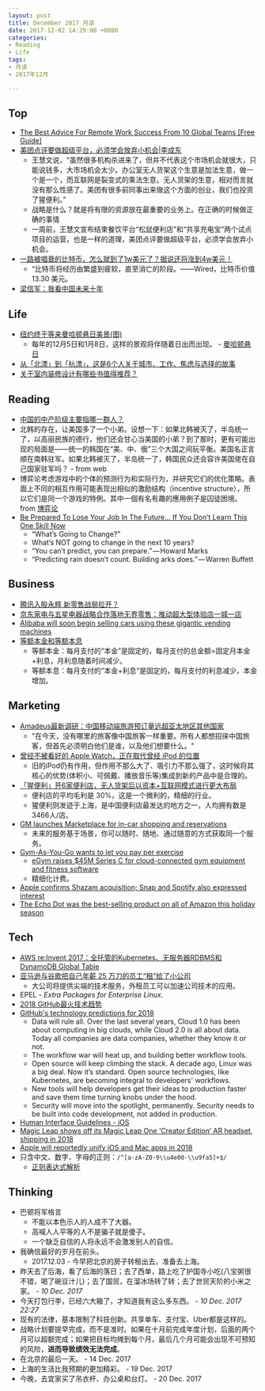 ```yaml
---
layout: post
title: December 2017 月读
date: 2017-12-02 14:29:00 +0800
categories:
- Reading
- Life
tags:
- 月读
- 2017年12月

---
```


## Top

- [The Best Advice For Remote Work Success From 10 Global Teams [Free Guide]](https://blog.trello.com/remote-work-team-success-guide)
- [美团点评要做超级平台，必须学会放弃小机会|李成东](http://www.sohu.com/a/203548775_482004)
	- 王慧文说，“虽然很多机构杀进来了，但并不代表这个市场机会就很大，只能说钱多，大市场机会太少。办公室无人货架这个生意是加法生意，做一个是一个，而互联网是裂变式的乘法生意。无人货架的生意，相对而言就没有那么性感了。美团有很多前同事出来做这个方面的创业，我们也投资了猩便利。”
	- 战略是什么？就是将有限的资源放在最重要的业务上。在正确的时候做正确的事情
	- 一周前，王慧文宣布结束餐饮平台“松鼠便利店”和“共享充电宝”两个试点项目的运营，也是一样的道理，美团点评要做超级平台，必须学会放弃小机会。
- [一路被唱衰的比特币，怎么就到了1w美元了？据说还将涨到4w美元！](https://mp.weixin.qq.com/s/rwCBANFj4hb9FlW_QrDb3A)
	- “比特币将经历由繁盛到疲软，直至消亡的阶段。——Wired，比特币价值 13.30 美元。
- [梁信军：我看中国未来十年](https://36kr.com/p/5068700.html)

## Life

- [纽约终于等来曼哈顿悬日美景(图)](http://news.sina.com.cn/w/sy/2016-07-12/doc-ifxtwihq0102558.shtml)
	- 每年的12月5日和1月8日，这样的景观将伴随着日出而出现。 - [曼哈顿悬日](https://zh.wikipedia.org/wiki/%E6%9B%BC%E5%93%88%E9%A1%BF%E6%82%AC%E6%97%A5)
- [从「北漂」到「杭漂」，这是6个人关于城市、工作、焦虑与选择的故事](https://mp.weixin.qq.com/s/lmFlITNvNhIfkY4FmvGQPA)
- [关于室内装修设计有哪些书值得推荐？](https://www.zhihu.com/question/19792181)

## Reading

- [中国的中产阶级主要指哪一群人？](https://www.zhihu.com/question/19710550)
- 北韩的存在，让美国多了一个小弟。设想一下：如果北韩被灭了，半岛统一了，以高丽民族的德行，他们还会甘心当美国的小弟？到了那时，更有可能出现的局面是——统一的韩国在“美、中、俄”三个大国之间玩平衡。美国名正言顺在南韩驻军。如果北韩被灭了，半岛统一了，韩国民众还会容许美国佬在自己国家驻军吗？ - from web
- 博弈论考虑游戏中的个体的预测行为和实际行为，并研究它们的优化策略。表面上不同的相互作用可能表现出相似的激励结构（incentive structure），所以它们是同一个游戏的特例。其中一個有名有趣的應用例子是囚徒困境。 from [博弈论](https://zh.wikipedia.org/wiki/%E5%8D%9A%E5%BC%88%E8%AE%BA)
- [Be Prepared To Lose Your Job In The Future… If You Don’t Learn This One Skill Now](https://medium.com/the-mission/be-prepared-to-lose-your-job-in-the-future-if-you-dont-learn-this-one-skill-now-8a87ade2a268)
	- “What’s Going to Change?”
	- What’s NOT going to change in the next 10 years?
	- “You can’t predict, you can prepare.” — Howard Marks
	- “Predicting rain doesn’t count. Building arks does.” — Warren Buffett

## Business

- [腾讯入股永辉 新零售战局拉开？](http://finance.sina.com.cn/stock/s/2017-12-12/doc-ifypsvkp2241348.shtml)
- [京东家电与五星电器战略合作落地无界零售：推动超大型体验店一城一店](http://www.sohu.com/a/209799795_115565)
- [Alibaba will soon begin selling cars using these gigantic vending machines](https://techcrunch.com/2017/12/14/alibaba-car-vending-machines/)
- [等额本金和等额本息](http://esf.bd.fang.com/zt/201505/huankuanfangshi.html)
	- 等额本金：每月支付的“本金”是固定的，每月支付的总金额=固定月本金+利息，月利息随着时间减少。
	- 等额本息：每月支付的“本金+利息”是固定的，每月支付的利息减少，本金增加。

## Marketing

- [Amadeus最新调研：中国移动端旅游预订量远超亚太地区其他国家](http://www.travelweekly-china.com/63316)
	- "在今天，没有哪里的旅客像中国旅客一样重要。所有人都想招徕中国旅客，但首先必须明白他们是谁，以及他们想要什么。"
- [曾经不被看好的 Apple Watch，正在取代曾经 iPod 的位置](http://www.sohu.com/a/203734023_413981)
	- 旧的iPod仍有作用，但作用不那么大了、吸引力不那么强了，这时候将其核心的优势(体积小、可佩戴、播放音乐等)集成到新的产品中是合理的。
- [「猩便利」开6家便利店，无人货架后以资本+互联网模式进行更大布局](https://36kr.com/p/5095036.html)
	- 便利店的平均毛利是 30%，这是一个微利的，精细的行业。
	- 猩便利则发迹于上海，是中国便利店最发达的地方之一，人均拥有数是 3466人/店。
- [GM launches Marketplace for in-car shopping and reservations](https://techcrunch.com/2017/12/05/gm-launches-marketplace-for-in-car-shopping-and-reservations)
	- 未来的服务基于场景，你可以随时、随地、通过随意的方式获取同一个服务。
- [Gym-As-You-Go wants to let you pay per exercise](https://techcrunch.com/2017/12/03/gym-as-you-go/)
	- [eGym raises $45M Series C for cloud-connected gym equipment and fitness software](https://techcrunch.com/2016/03/21/egym/)
	- 精细化计费。
- [Apple confirms Shazam acquisition; Snap and Spotify also expressed interest](https://techcrunch.com/2017/12/11/apple-shazam-deal/)
- [The Echo Dot was the best-selling product on all of Amazon this holiday season](https://techcrunch.com/2017/12/26/the-echo-dot-was-the-best-selling-product-on-all-of-amazon-this-holiday-season/)


## Tech

- [AWS re:Invent 2017：全托管的Kubernetes、无服务器RDBMS和DynamoDB Global Table](http://www.infoq.com/cn/news/2017/12/aws-reinvent-day-one)
- [亚马逊与谷歌把自己年薪 25 万刀的员工“租”给了小公司](http://www.sohu.com/a/209067492_114778)
	- 大公司将提供尖端的技术服务，外租员工可以加速公司技术的应用。
- EPEL - *Extra Packages for Enterprise Linux*.
- [2018 GitHub最火技术趋势](http://www.infoq.com/cn/news/2017/12/github-2018-tech-trends)
- [GitHub's technology predictions for 2018](https://github.com/blog/2480-github-s-technology-predictions-for-2018)
	- Data will rule all. Over the last several years, Cloud 1.0 has been about computing in big clouds, while Cloud 2.0 is all about data. Today all companies are data companies, whether they know it or not.
	- The workflow war will heat up, and building better workflow tools.
	- Open source will keep climbing the stack. A decade ago, Linux was a big deal. Now it’s standard. Open source technologies, like Kubernetes, are becoming integral to developers' workflows.
	- New tools will help developers get their ideas to production faster and save them time turning knobs under the hood.
	- Security will move into the spotlight, permanently. Security needs to be built into code development, not added in production.
- [Human Interface Guidelines - iOS](https://developer.apple.com/ios/human-interface-guidelines/overview/iphone-x/)
- [Magic Leap shows off its Magic Leap One ‘Creator Edition’ AR headset, shipping in 2018](https://techcrunch.com/2017/12/20/magic-leap-shows-off-its-magic-leap-one-creators-edition-ar-headset-shipping-in-2018/)
- [Apple will reportedly unify iOS and Mac apps in 2018](https://techcrunch.com/2017/12/20/apple-will-reportedly-unify-ios-and-mac-apps-in-2018/)
- 只含中文、数字、字母的正则：`/^[a-zA-Z0-9\\u4e00-\\u9fa5]+$/`
	- [正则表达式解析](https://regexr.com/)


## Thinking

- 巴顿将军格言
	- 不能以本色示人的人成不了大器。
	- 高喊人人平等的人不是骗子就是傻子。
	- 一个缺乏自信的人将永远不会激发别人的自信。
- 我确信最好的岁月在前头。
	- 2017.12.03 - 今早把北京的房子转租出去，准备去上海。
- 昨天去了后海，看了后海的落日；去了西单，路上吃了护国寺小吃(八宝粥很不错，喝了碗豆汁儿)；去了国贸，在溜冰场转了转；去了世贸天阶的小米之家。 - *10 Dec. 2017*
- 今天打包行李，已经六大箱了，才知道我有这么多东西。 - *10 Dec. 2017 22:27*
- 现有的法律，基本限制了科技创新。共享单车、支付宝、Uber都是这样的。
- 战略计划要提早完成，而不是准时。如果在十月前完成年度计划，后面的两个月可以超额完成；如果把目标均摊到每个月，最后几个月可能会出现不可预知的风险，**进而导致绩效无法完成**。
- 在北京的最后一天。 - 14 Dec. 2017
- 上海的生活比我预期的更加精彩。 - 19 Dec. 2017
- 今晚，去宜家买了吊衣杆、办公桌和台灯。 - 20 Dec. 2017
